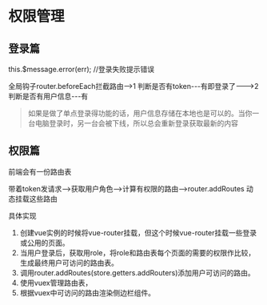 # 权限管理

## 登录篇

 this.$message.error(err); //登录失败提示错误

全局钩子router.beforeEach拦截路由-->1 判断是否有token---有即登录了--->2 判断是否有用户信息---有

>如果是做了单点登录得功能的话，用户信息存储在本地也是可以的。当你一台电脑登录时，另一台会被下线，所以总会重新登录获取最新的内容

## 权限篇

前端会有一份路由表

带着token发请求-->获取用户角色-->计算有权限的路由-->router.addRoutes 动态挂载这些路由

具体实现

1. 创建vue实例的时候将vue-router挂载，但这个时候vue-router挂载一些登录或公用的页面。
2. 当用户登录后，获取用role，将role和路由表每个页面的需要的权限作比较，生成最终用户可访问的路由表。
3. 调用router.addRoutes(store.getters.addRouters)添加用户可访问的路由。
4. 使用vuex管理路由表，
5. 根据vuex中可访问的路由渲染侧边栏组件。
